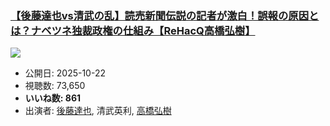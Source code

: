 ### [【後藤達也vs清武の乱】読売新聞伝説の記者が激白！誤報の原因とは？ナベツネ独裁政権の仕組み【ReHacQ高橋弘樹】](https://www.youtube.com/watch?v=P_gxP6vxXXk)
[![](https://img.youtube.com/vi/P_gxP6vxXXk/sddefault.jpg)](https://www.youtube.com/watch?v=P_gxP6vxXXk)
-   公開日: 2025-10-22
-   視聴数: 73,650
-   **いいね数: 861**
-   出演者: [後藤達也](/rehacq_fan/people/後藤達也 "wikilink"), 清武英利, [高橋弘樹](/rehacq_fan/people/高橋弘樹 "wikilink")
